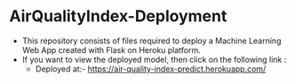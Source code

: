 # AirQualityIndex-Deployment
- This repository consists of files required to deploy a Machine Learning Web App created with Flask on Heroku platform.
- If you want to view the deployed model, then click on the following link :
  - Deployed at:-  https://air-quality-index-predict.herokuapp.com/
